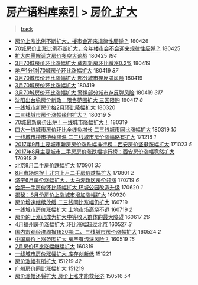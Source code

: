 [房产语料库索引](../../README.md)  > [房价_扩大](房价_扩大.md)
====
> [back](../README.md)

- [房价上涨比例不断扩大，楼市会迎来规律性反弹？](http://jkwz.applinzi.com/ittc/7097061207993484305.html#%E6%88%BF%E4%BB%B7%E4%B8%8A%E6%B6%A8%E6%AF%94%E4%BE%8B%E4%B8%8D%E6%96%AD%E6%89%A9%E5%A4%A7%EF%BC%8C%E6%A5%BC%E5%B8%82%E4%BC%9A%E8%BF%8E%E6%9D%A5%E8%A7%84%E5%BE%8B%E6%80%A7%E5%8F%8D%E5%BC%B9%EF%BC%9F) 180428  
- [70城房价上涨比例不断扩大，今年楼市会不会迎来规律性反弹？](http://jkwz.applinzi.com/ittc/7095831070966809611.html#70%E5%9F%8E%E6%88%BF%E4%BB%B7%E4%B8%8A%E6%B6%A8%E6%AF%94%E4%BE%8B%E4%B8%8D%E6%96%AD%E6%89%A9%E5%A4%A7%EF%BC%8C%E4%BB%8A%E5%B9%B4%E6%A5%BC%E5%B8%82%E4%BC%9A%E4%B8%8D%E4%BC%9A%E8%BF%8E%E6%9D%A5%E8%A7%84%E5%BE%8B%E6%80%A7%E5%8F%8D%E5%BC%B9%EF%BC%9F) 180425  
- [扩大内需解读之房价多空大论战](http://jkwz.applinzi.com/ittc/7095874257114629127.html#%E6%89%A9%E5%A4%A7%E5%86%85%E9%9C%80%E8%A7%A3%E8%AF%BB%E4%B9%8B%E6%88%BF%E4%BB%B7%E5%A4%9A%E7%A9%BA%E5%A4%A7%E8%AE%BA%E6%88%98) 180425 *194* 
- [3月70城房价环比涨幅扩大 成都新房环比微涨0.2%](http://jkwz.applinzi.com/ittc/7093750411788026887.html#3%E6%9C%8870%E5%9F%8E%E6%88%BF%E4%BB%B7%E7%8E%AF%E6%AF%94%E6%B6%A8%E5%B9%85%E6%89%A9%E5%A4%A7+%E6%88%90%E9%83%BD%E6%96%B0%E6%88%BF%E7%8E%AF%E6%AF%94%E5%BE%AE%E6%B6%A80.2%25) 180419  
- [地产1分钟|70城房价环比涨幅扩大](http://jkwz.applinzi.com/ittc/7093749825143309322.html#%E5%9C%B0%E4%BA%A71%E5%88%86%E9%92%9F%7C70%E5%9F%8E%E6%88%BF%E4%BB%B7%E7%8E%AF%E6%AF%94%E6%B6%A8%E5%B9%85%E6%89%A9%E5%A4%A7) 180419 *87* 
- [3月70城房价环比涨幅扩大 部分城市存反弹风险](http://jkwz.applinzi.com/ittc/7093727255354409991.html#3%E6%9C%8870%E5%9F%8E%E6%88%BF%E4%BB%B7%E7%8E%AF%E6%AF%94%E6%B6%A8%E5%B9%85%E6%89%A9%E5%A4%A7+%E9%83%A8%E5%88%86%E5%9F%8E%E5%B8%82%E5%AD%98%E5%8F%8D%E5%BC%B9%E9%A3%8E%E9%99%A9) 180419  
- [3月70城房价环比涨幅扩大](http://jkwz.applinzi.com/ittc/7093603327130731530.html#3%E6%9C%8870%E5%9F%8E%E6%88%BF%E4%BB%B7%E7%8E%AF%E6%AF%94%E6%B6%A8%E5%B9%85%E6%89%A9%E5%A4%A7) 180419  
- [3月70城房价环比涨幅扩大 警惕部分城市存反弹风险](http://jkwz.applinzi.com/ittc/7093575405950993414.html#3%E6%9C%8870%E5%9F%8E%E6%88%BF%E4%BB%B7%E7%8E%AF%E6%AF%94%E6%B6%A8%E5%B9%85%E6%89%A9%E5%A4%A7+%E8%AD%A6%E6%83%95%E9%83%A8%E5%88%86%E5%9F%8E%E5%B8%82%E5%AD%98%E5%8F%8D%E5%BC%B9%E9%A3%8E%E9%99%A9) 180419 *317* 
- [沈阳出台稳房价新政：限售范围扩大 三区限购](http://jkwz.applinzi.com/ittc/7092952417480213514.html#%E6%B2%88%E9%98%B3%E5%87%BA%E5%8F%B0%E7%A8%B3%E6%88%BF%E4%BB%B7%E6%96%B0%E6%94%BF%EF%BC%9A%E9%99%90%E5%94%AE%E8%8C%83%E5%9B%B4%E6%89%A9%E5%A4%A7+%E4%B8%89%E5%8C%BA%E9%99%90%E8%B4%AD) 180417 *8* 
- [一线城市新房价格2月环比降幅扩大](http://jkwz.applinzi.com/ittc/7082464922703496209.html#%E4%B8%80%E7%BA%BF%E5%9F%8E%E5%B8%82%E6%96%B0%E6%88%BF%E4%BB%B7%E6%A0%BC2%E6%9C%88%E7%8E%AF%E6%AF%94%E9%99%8D%E5%B9%85%E6%89%A9%E5%A4%A7) 180320  
- [二三线城市房价涨幅缘何扩大？](http://jkwz.applinzi.com/ittc/7082299281690330119.html#%E4%BA%8C%E4%B8%89%E7%BA%BF%E5%9F%8E%E5%B8%82%E6%88%BF%E4%BB%B7%E6%B6%A8%E5%B9%85%E7%BC%98%E4%BD%95%E6%89%A9%E5%A4%A7%EF%BC%9F) 180319 *5* 
- [70城最新房价出炉！一线城市降幅扩大！](http://jkwz.applinzi.com/ittc/7082198726812894224.html#70%E5%9F%8E%E6%9C%80%E6%96%B0%E6%88%BF%E4%BB%B7%E5%87%BA%E7%82%89%EF%BC%81%E4%B8%80%E7%BA%BF%E5%9F%8E%E5%B8%82%E9%99%8D%E5%B9%85%E6%89%A9%E5%A4%A7%EF%BC%81) 180319  
- [四大一线城市房价环比全线负增长 二三线城市同比涨幅扩大](http://jkwz.applinzi.com/ittc/7082134655384159242.html#%E5%9B%9B%E5%A4%A7%E4%B8%80%E7%BA%BF%E5%9F%8E%E5%B8%82%E6%88%BF%E4%BB%B7%E7%8E%AF%E6%AF%94%E5%85%A8%E7%BA%BF%E8%B4%9F%E5%A2%9E%E9%95%BF+%E4%BA%8C%E4%B8%89%E7%BA%BF%E5%9F%8E%E5%B8%82%E5%90%8C%E6%AF%94%E6%B6%A8%E5%B9%85%E6%89%A9%E5%A4%A7) 180319 *10* 
- [一线城市楼市持续降温 二三线城市房价涨幅略有扩大](http://jkwz.applinzi.com/ittc/7048409199287993360.html#%E4%B8%80%E7%BA%BF%E5%9F%8E%E5%B8%82%E6%A5%BC%E5%B8%82%E6%8C%81%E7%BB%AD%E9%99%8D%E6%B8%A9+%E4%BA%8C%E4%B8%89%E7%BA%BF%E5%9F%8E%E5%B8%82%E6%88%BF%E4%BB%B7%E6%B6%A8%E5%B9%85%E7%95%A5%E6%9C%89%E6%89%A9%E5%A4%A7) 171218 *1* 
- [2017年9月主要城市新房房价涨跌幅排行榜：西安房价坚挺涨幅扩大](http://jkwz.applinzi.com/ittc/7027646519044473873.html#2017%E5%B9%B49%E6%9C%88%E4%B8%BB%E8%A6%81%E5%9F%8E%E5%B8%82%E6%96%B0%E6%88%BF%E6%88%BF%E4%BB%B7%E6%B6%A8%E8%B7%8C%E5%B9%85%E6%8E%92%E8%A1%8C%E6%A6%9C%EF%BC%9A%E8%A5%BF%E5%AE%89%E6%88%BF%E4%BB%B7%E5%9D%9A%E6%8C%BA%E6%B6%A8%E5%B9%85%E6%89%A9%E5%A4%A7) 171023 *5* 
- [2017年8月主要城市二手房房价涨跌幅排行榜：西安房价涨幅竟然扩大](http://jkwz.applinzi.com/ittc/7014623207171294225.html#2017%E5%B9%B48%E6%9C%88%E4%B8%BB%E8%A6%81%E5%9F%8E%E5%B8%82%E4%BA%8C%E6%89%8B%E6%88%BF%E6%88%BF%E4%BB%B7%E6%B6%A8%E8%B7%8C%E5%B9%85%E6%8E%92%E8%A1%8C%E6%A6%9C%EF%BC%9A%E8%A5%BF%E5%AE%89%E6%88%BF%E4%BB%B7%E6%B6%A8%E5%B9%85%E7%AB%9F%E7%84%B6%E6%89%A9%E5%A4%A7) 170918 *9* 
- [北京8月二手房价跌幅扩大](http://jkwz.applinzi.com/ittc/7008433320495678480.html#%E5%8C%97%E4%BA%AC8%E6%9C%88%E4%BA%8C%E6%89%8B%E6%88%BF%E4%BB%B7%E8%B7%8C%E5%B9%85%E6%89%A9%E5%A4%A7) 170901 *35* 
- [8月市场速报｜北京上月二手房价跌幅扩大](http://jkwz.applinzi.com/ittc/7008431193236964368.html#8%E6%9C%88%E5%B8%82%E5%9C%BA%E9%80%9F%E6%8A%A5%EF%BD%9C%E5%8C%97%E4%BA%AC%E4%B8%8A%E6%9C%88%E4%BA%8C%E6%89%8B%E6%88%BF%E4%BB%B7%E8%B7%8C%E5%B9%85%E6%89%A9%E5%A4%A7) 170901 *2* 
- [济宁6月房价涨幅扩大，太白湖新区房价领涨](http://jkwz.applinzi.com/ittc/6992010232950424592.html#%E6%B5%8E%E5%AE%816%E6%9C%88%E6%88%BF%E4%BB%B7%E6%B6%A8%E5%B9%85%E6%89%A9%E5%A4%A7%EF%BC%8C%E5%A4%AA%E7%99%BD%E6%B9%96%E6%96%B0%E5%8C%BA%E6%88%BF%E4%BB%B7%E9%A2%86%E6%B6%A8) 170719 *6* 
- [合肥一手房价环比降幅扩大 环城公园改造升级](http://jkwz.applinzi.com/ittc/6981182814543152133.html#%E5%90%88%E8%82%A5%E4%B8%80%E6%89%8B%E6%88%BF%E4%BB%B7%E7%8E%AF%E6%AF%94%E9%99%8D%E5%B9%85%E6%89%A9%E5%A4%A7+%E7%8E%AF%E5%9F%8E%E5%85%AC%E5%9B%AD%E6%94%B9%E9%80%A0%E5%8D%87%E7%BA%A7) 170620 *1* 
- [揭秘：8月份房价上涨城市增加涨幅扩大](http://jkwz.applinzi.com/ittc/6880035621149606917.html#%E6%8F%AD%E7%A7%98%EF%BC%9A8%E6%9C%88%E4%BB%BD%E6%88%BF%E4%BB%B7%E4%B8%8A%E6%B6%A8%E5%9F%8E%E5%B8%82%E5%A2%9E%E5%8A%A0%E6%B6%A8%E5%B9%85%E6%89%A9%E5%A4%A7) 160920  
- [房价增速继续放缓 二三线同比涨幅仍扩大](http://jkwz.applinzi.com/ittc/6856585457034593284.html#%E6%88%BF%E4%BB%B7%E5%A2%9E%E9%80%9F%E7%BB%A7%E7%BB%AD%E6%94%BE%E7%BC%93+%E4%BA%8C%E4%B8%89%E7%BA%BF%E5%90%8C%E6%AF%94%E6%B6%A8%E5%B9%85%E4%BB%8D%E6%89%A9%E5%A4%A7) 160719  
- [一线城市房价涨幅扩大 土地市场高烧不退](http://jkwz.applinzi.com/ittc/6856487409419813892.html#%E4%B8%80%E7%BA%BF%E5%9F%8E%E5%B8%82%E6%88%BF%E4%BB%B7%E6%B6%A8%E5%B9%85%E6%89%A9%E5%A4%A7+%E5%9C%9F%E5%9C%B0%E5%B8%82%E5%9C%BA%E9%AB%98%E7%83%A7%E4%B8%8D%E9%80%80) 160719 *2* 
- [房价的上涨已成为扩大中等收入群体的最大障碍](http://jkwz.applinzi.com/ittc/6844834647472866308.html#%E6%88%BF%E4%BB%B7%E7%9A%84%E4%B8%8A%E6%B6%A8%E5%B7%B2%E6%88%90%E4%B8%BA%E6%89%A9%E5%A4%A7%E4%B8%AD%E7%AD%89%E6%94%B6%E5%85%A5%E7%BE%A4%E4%BD%93%E7%9A%84%E6%9C%80%E5%A4%A7%E9%9A%9C%E7%A2%8D) 160617 *26* 
- [4月福州房价涨幅扩大 环比涨幅超过北京](http://jkwz.applinzi.com/ittc/6836856826473481220.html#4%E6%9C%88%E7%A6%8F%E5%B7%9E%E6%88%BF%E4%BB%B7%E6%B6%A8%E5%B9%85%E6%89%A9%E5%A4%A7+%E7%8E%AF%E6%AF%94%E6%B6%A8%E5%B9%85%E8%B6%85%E8%BF%87%E5%8C%97%E4%BA%AC) 160527 *3* 
- [国内宏观经济周报1620期:二、三线城市房价涨幅扩大](http://jkwz.applinzi.com/ittc/6835783757642335237.html#%E5%9B%BD%E5%86%85%E5%AE%8F%E8%A7%82%E7%BB%8F%E6%B5%8E%E5%91%A8%E6%8A%A51620%E6%9C%9F%3A%E4%BA%8C%E3%80%81%E4%B8%89%E7%BA%BF%E5%9F%8E%E5%B8%82%E6%88%BF%E4%BB%B7%E6%B6%A8%E5%B9%85%E6%89%A9%E5%A4%A7) 160524 *2* 
- [中国房价上涨范围扩大 房产有泡沫风险？](http://jkwz.applinzi.com/ittc/6833923563316577285.html#%E4%B8%AD%E5%9B%BD%E6%88%BF%E4%BB%B7%E4%B8%8A%E6%B6%A8%E8%8C%83%E5%9B%B4%E6%89%A9%E5%A4%A7+%E6%88%BF%E4%BA%A7%E6%9C%89%E6%B3%A1%E6%B2%AB%E9%A3%8E%E9%99%A9%EF%BC%9F) 160519 *15* 
- [2月房价环比涨幅继续扩大](http://jkwz.applinzi.com/ittc/6811094920802599940.html#2%E6%9C%88%E6%88%BF%E4%BB%B7%E7%8E%AF%E6%AF%94%E6%B6%A8%E5%B9%85%E7%BB%A7%E7%BB%AD%E6%89%A9%E5%A4%A7) 160319  
- [一线城市房价涨幅扩大 库存创新低](http://jkwz.applinzi.com/ittc/6778197489383638020.html#%E4%B8%80%E7%BA%BF%E5%9F%8E%E5%B8%82%E6%88%BF%E4%BB%B7%E6%B6%A8%E5%B9%85%E6%89%A9%E5%A4%A7+%E5%BA%93%E5%AD%98%E5%88%9B%E6%96%B0%E4%BD%8E) 151221  
- [房价涨幅有所扩大](http://jkwz.applinzi.com/ittc/6777451342826324996.html#%E6%88%BF%E4%BB%B7%E6%B6%A8%E5%B9%85%E6%9C%89%E6%89%80%E6%89%A9%E5%A4%A7) 151219 *42* 
- [广州房价同比涨幅扩大](http://jkwz.applinzi.com/ittc/6777392971586733061.html#%E5%B9%BF%E5%B7%9E%E6%88%BF%E4%BB%B7%E5%90%8C%E6%AF%94%E6%B6%A8%E5%B9%85%E6%89%A9%E5%A4%A7) 151219  
- [房价涨幅还将扩大  房价上涨才能救经济](http://jkwz.applinzi.com/ittc/547650611411179190.html#%E6%88%BF%E4%BB%B7%E6%B6%A8%E5%B9%85%E8%BF%98%E5%B0%86%E6%89%A9%E5%A4%A7++%E6%88%BF%E4%BB%B7%E4%B8%8A%E6%B6%A8%E6%89%8D%E8%83%BD%E6%95%91%E7%BB%8F%E6%B5%8E) 150516 *54* 
